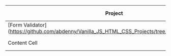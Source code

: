| Project       | Live Demo |
| ------------- | ------------- |
|[Form Validator](https://github.com/abdenny/Vanilla_JS_HTML_CSS_Projects/tree/master/form_validator. | Content Cell  |
| Content Cell  | Content Cell  |
